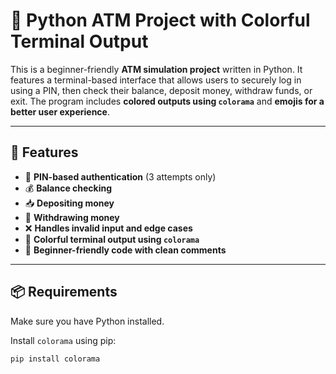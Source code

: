 # 🏧 Python ATM Project with Colorful Terminal Output

This is a beginner-friendly **ATM simulation project** written in Python. It features a terminal-based interface that allows users to securely log in using a PIN, then check their balance, deposit money, withdraw funds, or exit. The program includes **colored outputs using `colorama`** and **emojis for a better user experience**.

---

## 🚀 Features

- 🔐 **PIN-based authentication** (3 attempts only)
- 💰 **Balance checking**
- 📥 **Depositing money**
- 💸 **Withdrawing money**
- ❌ **Handles invalid input and edge cases**
- 🌈 **Colorful terminal output using `colorama`**
- 🧠 **Beginner-friendly code with clean comments**

---

## 📦 Requirements

Make sure you have Python installed.

Install `colorama` using pip:

```bash
pip install colorama


